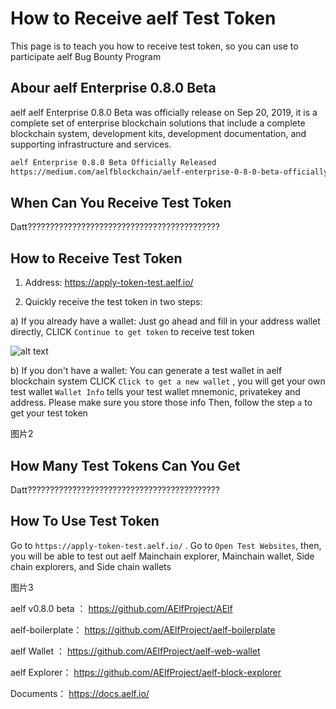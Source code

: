 # How to Receive aelf Test Token

This page is to teach you how to receive test token, so you can use to participate aelf Bug Bounty Program

## Abour aelf Enterprise 0.8.0 Beta
aelf aelf Enterprise 0.8.0 Beta was officially release on Sep 20, 2019, it is a complete set of enterprise blockchain solutions that include a complete blockchain system, development kits, development documentation, and supporting infrastructure and services.

```bash
aelf Enterprise 0.8.0 Beta Officially Released
https://medium.com/aelfblockchain/aelf-enterprise-0-8-0-beta-officially-released-38b41622893e
```

## When Can You Receive Test Token
Datt???????????????????????????????????????????

## How to Receive Test Token

1. Address: https://apply-token-test.aelf.io/

2. Quickly receive the test token in two steps:

a) If you already have a wallet:
        Just go ahead and fill in your address wallet directly, CLICK ```Continue to get token``` to receive test token
        
![alt text](https://images-cdn.shimo.im/d9ldYVq6wMEkFzcD/image.png)

b) If you don't have a wallet:
You can generate a test wallet in aelf blockchain system
CLICK   ```Click to get a new wallet```  , you will get your own test wallet 
 ```Wallet Info```  tells your test wallet mnemonic, privatekey and address. Please make sure you store those info 
Then, follow the step  ```a```  to get your test token

图片2

## How Many Test Tokens Can You Get
Datt???????????????????????????????????????????
      
## How To Use Test Token
Go to  ```https://apply-token-test.aelf.io/``` . Go to ```Open Test Websites```, then, you will be able to test out aelf Mainchain explorer, Mainchain wallet, Side chain explorers, and Side chain wallets
         
图片3

aelf v0.8.0 beta ：
https://github.com/AElfProject/AElf 

aelf-boilerplate：
https://github.com/AElfProject/aelf-boilerplate

aelf Wallet ：
https://github.com/AElfProject/aelf-web-wallet

aelf Explorer： 
https://github.com/AElfProject/aelf-block-explorer

Documents：
https://docs.aelf.io/

